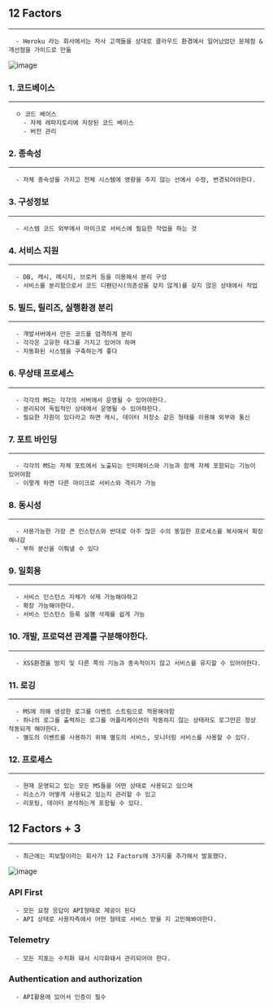 ## 12 Factors
---
```
  - Heroku 라는 회사에서는 자사 고객들을 상대로 클라우드 환경에서 일어났었던 문제점 & 개선점을 가이드로 만듦
```

![image](https://user-images.githubusercontent.com/76584547/120201555-8c371080-c260-11eb-9411-dc0ccbdacd94.png)


### 1. 코드베이스
---
```
  ㅇ 코드 베이스 
    - 자체 레파지토리에 저장된 코드 베이스
    - 버전 관리
```

### 2. 종속성
---
```
  - 자체 종속성을 가지고 전체 시스템에 영향을 주지 않는 선에서 수정, 변경되어야한다.
```

### 3. 구성정보
---
```
  - 시스템 코드 외부에서 마이크로 서비스에 필요한 작업을 하는 것
```

### 4. 서비스 지원
---
```
  - DB, 캐시, 메시지, 브로커 등을 이용해서 분리 구성 
  - 서비스를 분리함으로서 코드 디펜던시(의존성을 갖지 않게)를 갖지 않은 상태에서 작업
```


### 5. 빌드, 릴리즈, 실행환경 분리
---
```
  - 개발서버에서 만든 코드를 엄격하게 분리
  - 각각은 고유한 태그를 가지고 있어야 하며
  - 자동화된 시스템을 구축하는게 좋다
```


### 6. 무상태 프로세스
---
```
  - 각각의 MS는 각각의 서버에서 운영될 수 있어야한다.
  - 분리되어 독립적인 상태에서 운영될 수 있어햐한다.
  - 필요한 자원이 있다라고 하면 캐시, 데이터 저장소 같은 형태를 이용해 외부와 통신
```


### 7. 포트 바인딩
---
```
  - 각각의 MS는 자체 포트에서 노출되는 인터페이스와 기능과 함께 자체 포함되는 기능이 있어야함
  - 이렇게 하면 다른 마이크로 서비스와 격리가 가능
```


### 8. 동시성
---
```
  - 사용가능한 가장 큰 인스턴스와 반대로 아주 많은 수의 동일한 프로세스를 복사해서 확장해나감
  - 부하 분산을 이뤄낼 수 있다
```


### 9. 일회용
---
```
  - 서비스 인스턴스 자체가 삭제 가능해야하고
  - 확장 가능해야한다.
  - 서비스 인스턴스 등록 실행 삭제를 쉽게 가능
```


### 10. 개발, 프로덕션 관계를 구분해야한다.
---
```
  - XSS환경을 방지 및 다른 쪽의 기능과 종속적이지 않고 서비스를 유지할 수 있어야한다.
```


### 11. 로깅
---
```
  - MS에 의해 생성한 로그를 이벤트 스트림으로 적용해야함
  - 하나의 로그를 출력하는 로그를 어플리케이션이 작동하지 않는 상태라도 로그만은 정상 작동되게 해야한다.
  - 별도의 이벤트를 사용하기 위해 별도의 서비스, 모니터링 서비스를 사용할 수 있다.
```


### 12. 프로세스
---
```
  - 현재 운영되고 있는 모든 MS들을 어떤 상태로 사용되고 있으며
  - 리소스가 어떻게 사용되고 있는지 관리할 수 있고 
  - 리포팅, 데이터 분석하는게 포함될 수 있다.
```


## 12 Factors + 3
---
```
  - 최근에는 피보탈이라는 회사가 12 Factors에 3가지를 추가해서 발표했다.
```
![image](https://user-images.githubusercontent.com/76584547/120203971-429bf500-c263-11eb-9f7f-9d53c0e9d643.png)

### API First
```
  - 모든 요청 응답이 API형태로 제공이 된다
  - API 상태로 사용자측에서 어떤 형태로 서비스 받을 지 고민해봐야한다.
```


### Telemetry
```
  - 모든 지표는 수치화 돼서 시각화돼서 관리되어야 한다.
```


### Authentication and authorization
```
  - API활용에 있어서 인증이 필수
```
